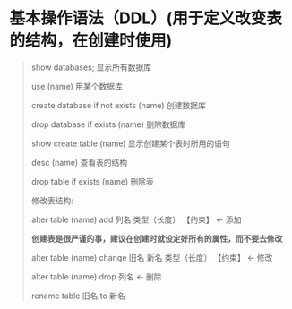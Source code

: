 # 基本操作语法（DDL）(用于定义改变表的结构，在创建时使用)

>show databases; 显示所有数据库
>
>use (name) 用某个数据库
>
>create database if not exists (name) 创建数据库
>
>drop database if exists (name) 删除数据库
>
>show create table (name) 显示创建某个表时所用的语句
>
>desc (name) 查看表的结构
>
>drop table if exists (name) 删除表
>
>修改表结构:
>
>alter table (name) add 列名 类型（长度） 【约束】 <- 添加
>
>__创建表是很严谨的事，建议在创建时就设定好所有的属性，而不要去修改__
>
>alter table (name) change 旧名 新名 类型（长度） 【约束】 <- 修改
>
>alter table (name) drop 列名 <- 删除
>
>rename table 旧名 to 新名

